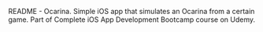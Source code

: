 README - Ocarina. 
Simple iOS app that simulates an Ocarina from a certain game. Part of Complete iOS App Development Bootcamp course on Udemy.
